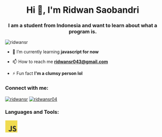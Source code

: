 <h1 align="center">Hi 👋, I'm Ridwan Saobandri</h1>
<h3 align="center">I am a student from Indonesia and want to learn about what a program is.</h3>

<p align="left"> <img src="https://komarev.com/ghpvc/?username=ridwansr&label=Profile%20views&color=0e75b6&style=flat" alt="ridwansr" /> </p>

- 🌱 I’m currently learning **javascript for now**

- 📫 How to reach me **ridwansr043@gmail.com**

- ⚡ Fun fact **I'm a clumsy person lol**

<h3 align="left">Connect with me:</h3>
<p align="left">
<a href="https://fb.com/ridwandreo" target="blank"><img align="center" src="https://raw.githubusercontent.com/rahuldkjain/github-profile-readme-generator/master/src/images/icons/Social/facebook.svg" alt="ridwansr" height="30" width="40" /></a>
<a href="https://instagram.com/ridwansr04" target="blank"><img align="center" src="https://raw.githubusercontent.com/rahuldkjain/github-profile-readme-generator/master/src/images/icons/Social/instagram.svg" alt="ridwansr04" height="30" width="40" /></a>
</p>

<h3 align="left">Languages and Tools:</h3>
<p align="left"> <a href="https://developer.mozilla.org/en-US/docs/Web/JavaScript" target="_blank" rel="noreferrer"> <img src="https://raw.githubusercontent.com/devicons/devicon/master/icons/javascript/javascript-original.svg" alt="javascript" width="40" height="40"/> </a> </p>
